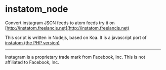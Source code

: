 # instatom_node

Convert instagram JSON feeds to atom feeds
try it on [http://instatom.freelancis.net](http://instatom.freelancis.net)


This script is written in Nodejs, based on Koa.
It is a javascript port of [instatom (the PHP version)](https://github.com/gasp/instatom)

-----
Instagram is a proprietary trade mark from Facebook, Inc. This is not affiliated to Facebook, Inc.
